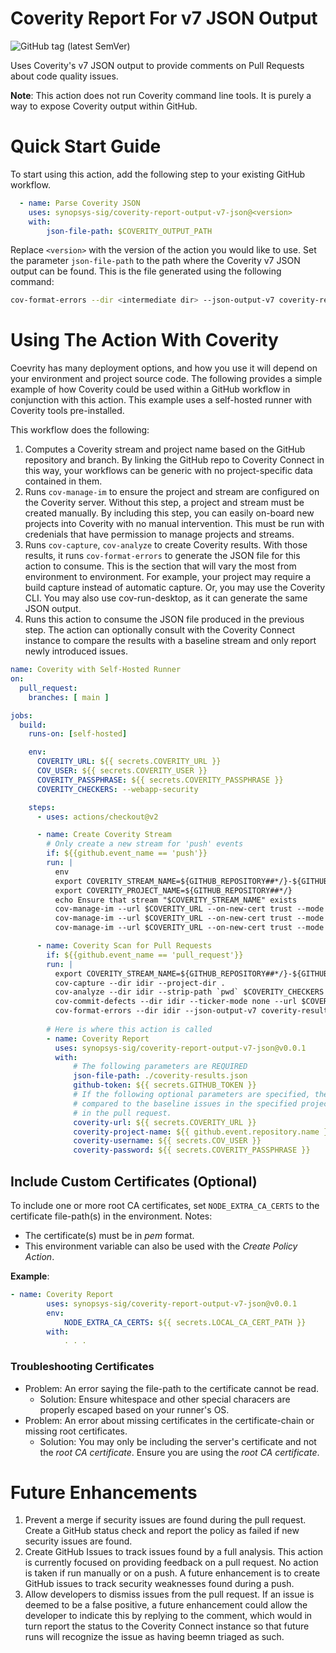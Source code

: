 # Coverity Report For v7 JSON Output

![GitHub tag (latest SemVer)](https://img.shields.io/github/v/tag/synopsys-sig/coverity-report-output-v7-json?color=blue&label=Latest%20Version&sort=semver)

Uses Coverity's v7 JSON output to provide comments on Pull Requests about code quality issues. 

**Note**: This action does not run Coverity command line tools. It is purely a way to expose Coverity output within GitHub.

# Quick Start Guide
To start using this action, add the following step to your existing GitHub workflow. 

```yaml
  - name: Parse Coverity JSON
    uses: synopsys-sig/coverity-report-output-v7-json@<version>
    with:
        json-file-path: $COVERITY_OUTPUT_PATH
```

Replace `<version>` with the version of the action you would like to use. 
Set the parameter `json-file-path` to the path where the Coverity v7 JSON output can be found. This is the file generated using the following command: 
```bash
cov-format-errors --dir <intermediate dir> --json-output-v7 coverity-results.json
```

# Using The Action With Coverity
Coevrity has many deployment options, and how you use it will depend on your environment and project source code. The following provides a simple example of how Coverity could be used within a GitHub workflow in conjunction with this action. This example uses a self-hosted runner with Coverity tools pre-installed.

This workflow does the following:
1. Computes a Coverity stream and project name based on the GitHub repository and branch. By linking the GitHub repo to Coverity Connect in this way, your workflows can be generic with no project-specific data contained in them. 
2. Runs `cov-manage-im` to ensure the project and stream are configured on the Coverity server. Without this step, a project and stream must be created manually. By including this step, you can easily on-board new projects into Coverity with no manual intervention. This must be run with credenials that have permission to manage projects and streams.
3. Runs `cov-capture`, `cov-analyze` to create Coverity results. With those results, it runs `cov-format-errors` to generate the JSON file for this action to consume. This is the section that will vary the most from environment to environment. For example, your project may require a build capture instead of automatic capture. Or, you may use the Coverity CLI. You may also use cov-run-desktop, as it can generate the same JSON output.
4. Runs this action to consume the JSON file produced in the previous step. The action can optionally consult with the Coverity Connect instance to compare the results with a baseline stream and only report newly introduced issues.

```yaml
name: Coverity with Self-Hosted Runner
on:
  pull_request:
    branches: [ main ]

jobs:
  build:
    runs-on: [self-hosted]

    env:
      COVERITY_URL: ${{ secrets.COVERITY_URL }}
      COV_USER: ${{ secrets.COVERITY_USER }}
      COVERITY_PASSPHRASE: ${{ secrets.COVERITY_PASSPHRASE }}
      COVERITY_CHECKERS: --webapp-security

    steps:
      - uses: actions/checkout@v2

      - name: Create Coverity Stream
        # Only create a new stream for 'push' events
        if: ${{github.event_name == 'push'}}
        run: |
          env
          export COVERITY_STREAM_NAME=${GITHUB_REPOSITORY##*/}-${GITHUB_REF##*/}
          export COVERITY_PROJECT_NAME=${GITHUB_REPOSITORY##*/}
          echo Ensure that stream "$COVERITY_STREAM_NAME" exists
          cov-manage-im --url $COVERITY_URL --on-new-cert trust --mode projects --add --set name:"$COVERITY_PROJECT_NAME" || true
          cov-manage-im --url $COVERITY_URL --on-new-cert trust --mode streams --add -set name:"$COVERITY_STREAM_NAME" || true
          cov-manage-im --url $COVERITY_URL --on-new-cert trust --mode projects --update --name "$COVERITY_PROJECT_NAME" --insert stream:"$COVERITY_STREAM_NAME"

      - name: Coverity Scan for Pull Requests
        if: ${{github.event_name == 'pull_request'}}
        run: |
          export COVERITY_STREAM_NAME=${GITHUB_REPOSITORY##*/}-${GITHUB_REF##*/}
          cov-capture --dir idir --project-dir .
          cov-analyze --dir idir --strip-path `pwd` $COVERITY_CHECKERS
          cov-commit-defects --dir idir --ticker-mode none --url $COVERITY_URL --on-new-cert trust --stream $COVERITY_STREAM_NAME --scm git --description "GitHub Workflow $GITHUB_WORKFLOW for $GITHUB_REPO" --version $GITHUB_SHA
          cov-format-errors --dir idir --json-output-v7 coverity-results.json
      
        # Here is where this action is called
        - name: Coverity Report
          uses: synopsys-sig/coverity-report-output-v7-json@v0.0.1
          with:
              # The following parameters are REQUIRED
              json-file-path: ./coverity-results.json
              github-token: ${{ secrets.GITHUB_TOKEN }}
              # If the following optional parameters are specified, the results from the JSON output will be
              # compared to the baseline issues in the specified project, and only NEW issues will be reported
              # in the pull request.
              coverity-url: ${{ secrets.COVERITY_URL }}
              coverity-project-name: ${{ github.event.repository.name }}
              coverity-username: ${{ secrets.COV_USER }}
              coverity-password: ${{ secrets.COVERITY_PASSPHRASE }}
```

## Include Custom Certificates (Optional)

To include one or more root CA certificates, set `NODE_EXTRA_CA_CERTS` to the certificate file-path(s) in the environment. 
Notes: 

- The certificate(s) must be in _pem_ format. 
- This environment variable can also be used with the _Create Policy Action_.  

**Example**:   
```yaml
- name: Coverity Report
        uses: synopsys-sig/coverity-report-output-v7-json@v0.0.1
        env:
            NODE_EXTRA_CA_CERTS: ${{ secrets.LOCAL_CA_CERT_PATH }}
        with:
            . . .
```
### Troubleshooting Certificates
- Problem: An error saying the file-path to the certificate cannot be read.
  - Solution: Ensure whitespace and other special characers are properly escaped based on your runner's OS.
- Problem: An error about missing certificates in the certificate-chain or missing root certificates.
  - Solution: You may only be including the server's certificate and not the _root CA certificate_. Ensure you are using the _root CA certificate_.


# Future Enhancements
1. Prevent a merge if security issues are found during the pull request. Create a GitHub status check and report the policy as failed if new security issues are found. 
2. Create GitHub Issues to track issues found by a full analysis. This action is currently focused on providing feedback on a pull request. No action is taken if run manually or on a push. A future enhancement is to create GitHub issues to track security weaknesses found during a push.
3. Allow developers to dismiss issues from the pull request. If an issue is deemed to be a false positive, a future enhancement could allow the developer to indicate this by replying to the comment, which would in turn report the status to the Coverity Connect instance so that future runs will recognize the issue as having beemn triaged as such.
